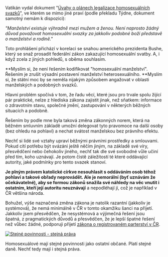 <!-- dcterms:identifier = riderweblog#74 -->
<!-- dcterms:title = Papež proti homosexuálnímu manželství - a já taky -->
<!-- np9:categoryId = 2 -->
<!-- x4w:category = Lidé a jiná zvěř -->
<!-- np9:authorId = 1 -->
<!-- np9:authorEmail = michal.valasek@altairis.cz -->
<!-- dcterms:creator = Michal Altair Valášek -->
<!-- dcterms:created = 2003-08-06T14:25:26+02:00 -->
<!-- dcterms:dateAccepted = 2003-08-06T14:25:26+02:00 -->

Vatikán vydal dokument "[Úvahy o plánech legalizace homosexuálních svazků](http://tisk.cirkev.cz/art/clanek.asp?id=4320)", ve kterém se mimo jiné praví (podle překladu Týdne, dokument samotný nemám k dispozici):

*"Manželství existuje výhradně mezi mužem a ženou. Není naprosto žádný důvod považovat homosexuální svazky za jakkoliv podobné boží představě o manželství a rodině."*

Toto prohlášení přichází v korelaci se snahou amerického prezidenta Bushe, který se snaž prosadit federální zákon zakazující homosexuální svatby. A, i když zcela z jiných pohledů, s oběma souhlasím.

**Myslím si, že není řešením kodifikovat "homosexuální manželství". Řešením je zrušit výsadní postavení manželství heterosexuálního. **Myslím si, že státní moc by se neměla nijakým způsobem angažovat v oblasti manželských a podobných svazků. 

Hlavní problém spočívá v tom, že řadu věcí, které jsou pro trvale spolu žijící pár praktické, nelze z hlediska zákona zajistit jinak, než sňatkem: informace o zdravotním stavu, společné jmění, zastupování v některých běžných situacích a podobně.

Řešením by podle mne byla taková změna zákonných norem, která na běžném smluvním základě umožní delegovat tyto pravomoce na další osoby (bez ohledu na pohlaví) a nechat svátost manželskou bez právního efektu.

Nechť si lidé své vztahy upraví běžnými právními prostředky a smlouvami. Pokud cítí potřebu být svázáni ještě něčím jiným, na základě své víry, přesvědčení nebo čehokoliv jiného, nechť tak dle své svobodné vůle učiní před tím, koho uznávají. Je potom čistě záležitostí té které oddávající autority, jaké podmínky pro tento svazek stanoví.

**Je plným právem katolické církve nesouhlasit s oddáváním osob téhož pohlaví a takové obřady neprovádět. Ale je nemorální (byť uznávám že očekávatelné), aby se formou zákonů snažila své náhledy na věc vnutit i ostatním, kteří její autoritu neuznávají** a nepodléhají jí, což je například v ČR většina národa.

Bohužel, výše naznačená změna zákona je natolik razantní (jakkoliv je systémová), že nemá minimálně v ČR v tomto okamžiku šanci na přijetí. Jakkoliv jsem přesvědčen, že nesystémová a výjimečná řešení jsou špatná, z pragmatických důvodů a přesvědčen, že je lepší špatné řešení než vůbec žádné, podporuji přijetí [zákona o registrovaném parterství v ČR](http://www.partnerstvi.cz/).

[![Stejné povinnosti - stejná práva](http://weblog.rider.cz/files/bodyia3-234x60.gif)](http://www.partnerstvi.cz/)

Homosexuálové mají stejné povinnosti jako ostatní občané. Platí stejné daně. Nechť tedy mají i stejná práva.